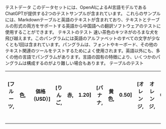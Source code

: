 テストデータ
このデータセットには、OpenAIによるAI言語モデルであるChatGPTが提供する2つのテストサンプルが含まれています。
これらのサンプルには、Markdownテーブルと英語のテキストが含まれており、テキストとテーブルの形式の両方をサポートする英語から中国語への翻訳ソフトウェアのテストに使用することができます。
テキストのテスト
速い茶色のキツネがのろまな犬を飛び越えます。このパングラムには英語のアルファベットのすべての文字が少なくとも1回は含まれています。パングラムは、フォントやキーボード、その他のテキスト関連のツールをテストするためによく使用されます。英語以外にも、多くの他の言語でパングラムがあります。言語の固有の特徴により、いくつかのパングラムは構成するのがより難しい場合もあります。
テーブルのテスト

| [フルーツ, | 色, | 価格（USD）] | [りんご, | 赤, | 1.20] | [バナナ, | 黄色, | 0.50] | [オレンジ, | オレンジ, | 0.80] | [いちご, | 赤, | 2.50] | [ブルーベリー, | 青, | 3.00] | [キウイ, | 緑, | 1.00] | [マンゴー, | オレンジ, | 1.50] | [ぶどう, | 紫, | 2.00] |
| --- | --- | --- | --- | --- | --- | --- | --- | --- | --- | --- | --- | --- | --- | --- | --- | --- | --- | --- | --- | --- | --- | --- | --- | --- | --- | --- |


---

